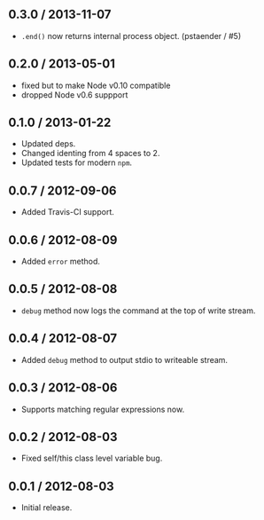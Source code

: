 0.3.0 / 2013-11-07
------------------
* `.end()` now returns internal process object. (pstaender  / #5)

0.2.0 / 2013-05-01
------------------
* fixed but to make Node v0.10 compatible
* dropped Node v0.6 suppport

0.1.0 / 2013-01-22
------------------
* Updated deps.
* Changed identing from 4 spaces to 2.
* Updated tests for modern `npm`.

0.0.7 / 2012-09-06
------------------
* Added Travis-CI support.

0.0.6 / 2012-08-09
------------------
* Added `error` method.

0.0.5 / 2012-08-08
------------------
* `debug` method now logs the command at the top of write stream.

0.0.4 / 2012-08-07
------------------
* Added `debug` method to output stdio to writeable stream.

0.0.3 / 2012-08-06
------------------
* Supports matching regular expressions now.

0.0.2 / 2012-08-03
------------------
* Fixed self/this class level variable bug.

0.0.1 / 2012-08-03
------------------
* Initial release.